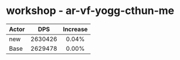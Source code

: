 # workshop - ar-vf-yogg-cthun-me
| Actor | DPS | Increase |
|---|:---:|:---:|
|new|2630426|0.04%|
|Base|2629478|0.00%|
